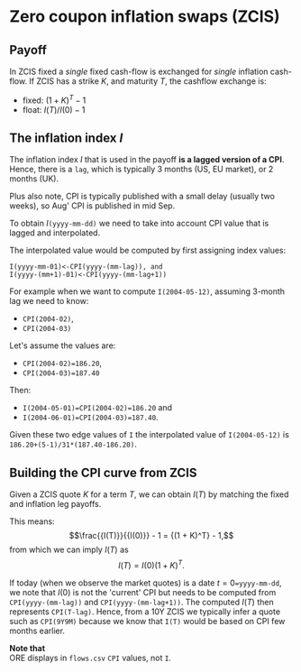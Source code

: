 # Zero coupon inflation swaps (ZCIS)

## Payoff
In ZCIS fixed a *single* fixed cash-flow is exchanged for *single* inflation cash-flow. If ZCIS has a strike $K$, and maturity $T$, the cashflow exchange is:
- fixed: $(1+K)^T-1$
- float: $I(T)/I(0)-1$

## The inflation index $I$
The inflation index $I$ that is used in the payoff **is a lagged version of a CPI**. Hence, there is a `lag`, which is typically 3 months (US, EU market), or 2 months (UK).

Plus also note, CPI is typically published with a small delay (usually two weeks), so Aug' CPI is published in mid Sep.

To obtain $I$`(yyyy-mm-dd)` we need to take into account CPI value that is lagged and interpolated.

The interpolated value would be computed by first assigning index values:

```
I(yyyy-mm-01)<-CPI(yyyy-(mm-lag)), and 
I(yyyy-(mm+1)-01)<-CPI(yyyy-(mm-lag+1))
```

For example when we want to compute `I(2004-05-12)`, assuming 3-month lag we need to know:
- `CPI(2004-02)`,
- `CPI(2004-03)`

Let's assume the values are:
- `CPI(2004-02)=186.20`,
- `CPI(2004-03)=187.40`

Then:
- `I(2004-05-01)=CPI(2004-02)=186.20` and
- `I(2004-06-01)=CPI(2004-03)=187.40`.

Given these two edge values of `I` the interpolated value of  `I(2004-05-12)` is `186.20+(5-1)/31*(187.40-186.20)`.


## Building the CPI curve from ZCIS
Given a ZCIS quote $K$ for a term $T$, we can obtain $I(T)$ by matching the fixed and inflation leg payoffs.

This means:
$$\frac{{I(T)}}{{I(0)}} - 1 = {(1 + K)^T} - 1,$$
from which we can imply $I(T)$ as
$$I(T) = I(0){(1 + K)^T}.$$

If today (when we observe the market quotes) is a date $t=0$`=yyyy-mm-dd`, we note that $I(0)$ is not the 'current' CPI but needs to be computed from `CPI(yyyy-(mm-lag))` and `CPI(yyyy-(mm-lag+1))`.
The computed $I(T)$ then represents `CPI(T-lag)`. 
Hence, from a 10Y ZCIS we typically infer a quote such as `CPI(9Y9M)` because we know that `I(T)` would be based on CPI few months earlier.

**Note that**  
ORE displays in `flows.csv` `CPI` values, not `I`.


